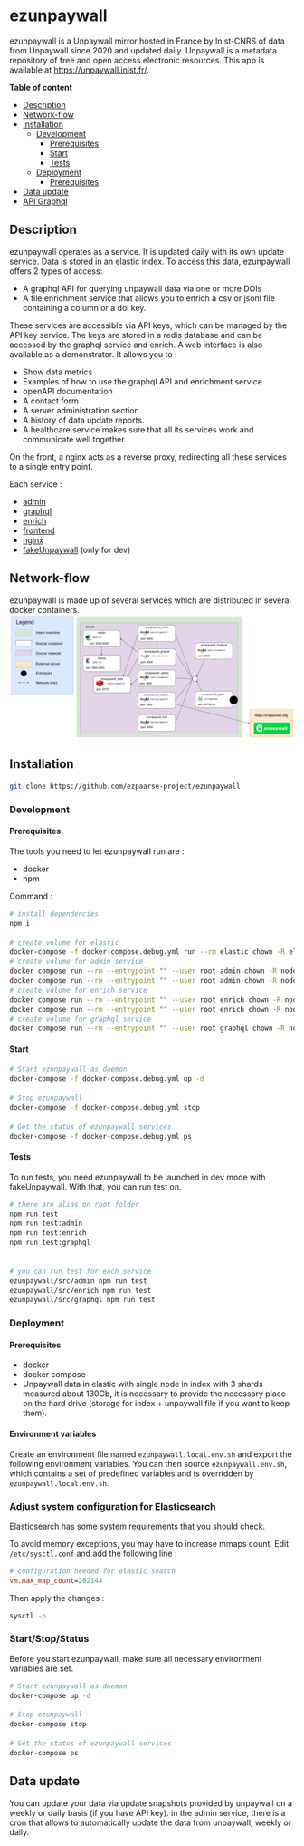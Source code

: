 # ezunpaywall

ezunpaywall is a Unpaywall mirror hosted in France by Inist-CNRS of data from Unpaywall since 2020 and updated daily. Unpaywall is a metadata repository of free and open access electronic resources.
This app is available at https://unpaywall.inist.fr/.

**Table of content**
- [Description](#Description)
- [Network-flow](#Network-flow)
- [Installation](#Installation)
    - [Development](#Development)
        - [Prerequisites](#Prerequisites)
        - [Start](#Start)
        - [Tests](#Tests)
    - [Deployment](#Deployment)
        - [Prerequisites](#Prerequisites)
- [Data update](#Data-update)
- [API Graphql](#API-graphql)

## Description

ezunpaywall operates as a service. It is updated daily with its own update service. Data is stored in an elastic index. To access this data, ezunpaywall offers 2 types of access:
- A graphql API for querying unpaywall data via one or more DOIs
- A file enrichment service that allows you to enrich a csv or jsonl file containing a column or a doi key.

These services are accessible via API keys, which can be managed by the API key service. The keys are stored in a redis database and can be accessed by the graphql service and enrich.
A web interface is also available as a demonstrator. It allows you to :
- Show data metrics
- Examples of how to use the graphql API and enrichment service
- openAPI documentation
- A contact form
- A server administration section
- A history of data update reports.
- A healthcare service makes sure that all its services work and communicate well together.

On the front, a nginx acts as a reverse proxy, redirecting all these services to a single entry point.

Each service : 
* [admin](./services/update#ezunpaywall-admin)
* [graphql](./services/graphql#ezunpaywall-graphql)
* [enrich](./services/enrich#ezunpaywall-enrich)
* [frontend](./services/frontend#ezunpaywall-frontend)
* [nginx](./services/nginx#ezunpaywall-nginx)
* [fakeUnpaywall](./services/fakeUnpaywall#ezunpaywall-fakeUnpaywall) (only for dev)

## Network-flow

ezunpaywall is made up of several services which are distributed in several docker containers.
![Network-flow](./doc/network-flow.png)

## Installation

```bash
git clone https://github.com/ezpaarse-project/ezunpaywall 
```
### Development

#### Prerequisites

The tools you need to let ezunpaywall run are :
* docker
* npm

Command : 

```bash
# install dependencies
npm i

# create volume for elastic
docker-compose -f docker-compose.debug.yml run --rm elastic chown -R elasticsearch /usr/share/elasticsearch/ 
# create volume for admin service
docker compose run --rm --entrypoint "" --user root admin chown -R node /usr/src/app/log
docker compose run --rm --entrypoint "" --user root admin chown -R node /usr/src/app/data
# create volume for enrich service
docker compose run --rm --entrypoint "" --user root enrich chown -R node /usr/src/app/log
docker compose run --rm --entrypoint "" --user root enrich chown -R node /usr/src/app/data
# create volume for graphql service
docker compose run --rm --entrypoint "" --user root graphql chown -R node /usr/src/app/log

```
#### Start

```bash
# Start ezunpaywall as daemon
docker-compose -f docker-compose.debug.yml up -d

# Stop ezunpaywall
docker-compose -f docker-compose.debug.yml stop

# Get the status of ezunpaywall services
docker-compose -f docker-compose.debug.yml ps
```
#### Tests

To run tests, you need ezunpaywall to be launched in dev mode with fakeUnpaywall. With that, you can run test on.

```bash
# there are alias on root folder
npm run test
npm run test:admin
npm run test:enrich
npm run test:graphql


# you can run test for each service
ezunpaywall/src/admin npm run test
ezunpaywall/src/enrich npm run test
ezunpaywall/src/graphql npm run test
```
### Deployment

#### Prerequisites

* docker
* docker compose
* Unpaywall data in elastic with single node in index with 3 shards measured about 130Gb, it is necessary to provide the necessary place on the hard drive (storage for index + unpaywall file if you want to keep them).

#### Environment variables

Create an environment file named `ezunpaywall.local.env.sh` and export the following environment variables. You can then source `ezunpaywall.env.sh`, which contains a set of predefined variables and is overridden by `ezunpaywall.local.env.sh`.


### Adjust system configuration for Elasticsearch

Elasticsearch has some [system requirements](https://www.elastic.co/guide/en/elasticsearch/reference/current/system-config.html) that you should check.

To avoid memory exceptions, you may have to increase mmaps count. Edit `/etc/sysctl.conf` and add the following line :

```ini
# configuration needed for elastic search
vm.max_map_count=262144
```
Then apply the changes : 
```bash
sysctl -p
```
### Start/Stop/Status

Before you start ezunpaywall, make sure all necessary environment variables are set.

```bash
# Start ezunpaywall as daemon
docker-compose up -d

# Stop ezunpaywall
docker-compose stop

# Get the status of ezunpaywall services
docker-compose ps
```
## Data update 

You can update your data via update snapshots provided by unpaywall on a weekly or daily basis (if you have API key).
in the admin service, there is a cron that allows to automatically update the data from unpaywall, weekly or daily.
